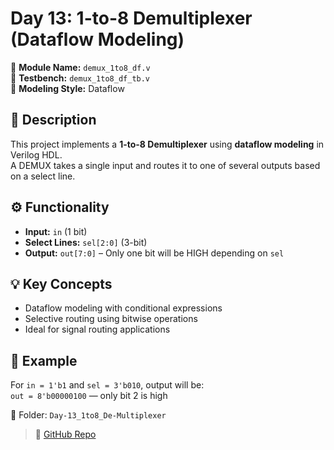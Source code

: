 # Day 13: 1-to-8 Demultiplexer (Dataflow Modeling)

🔧 **Module Name:** `demux_1to8_df.v`  
🧪 **Testbench:** `demux_1to8_df_tb.v`  
🧠 **Modeling Style:** Dataflow

## 📝 Description

This project implements a **1-to-8 Demultiplexer** using **dataflow modeling** in Verilog HDL.  
A DEMUX takes a single input and routes it to one of several outputs based on a select line.

## ⚙️ Functionality

- **Input:** `in` (1 bit)
- **Select Lines:** `sel[2:0]` (3-bit)
- **Output:** `out[7:0]` – Only one bit will be HIGH depending on `sel`

## 💡 Key Concepts
- Dataflow modeling with conditional expressions
- Selective routing using bitwise operations
- Ideal for signal routing applications

## 🧪 Example
For `in = 1'b1` and `sel = 3'b010`, output will be:  
`out = 8'b00000100` — only bit 2 is high

📁 Folder: `Day-13_1to8_De-Multiplexer`
> 🔗 [GitHub Repo](https://github.com/dedeep-vlsi-fe-engg/verilog-50day-challenge.git)
